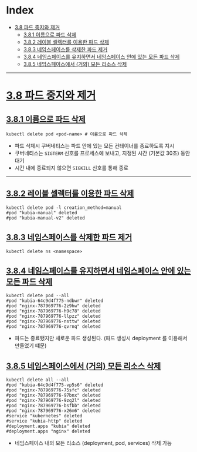 # Index
* [3.8 파드 중지와 제거](#38-파드-중지와-제거)
  * [3.8.1 이름으로 파드 삭제](#381-이름으로-파드-삭제)
  * [3.8.2 레이블 셀렉터를 이용한 파드 삭제](#382-레이블-셀렉터를-이용한-파드-삭제)
  * [3.8.3 네임스페이스를 삭제한 파드 제거](#383-네임스페이스를-삭제한-파드-제거)
  * [3.8.4 네임스페이스를 유지하면서 네임스페이스 안에 있는 모든 파드 삭제](#384-네임스페이스를-유지하면서-네임스페이스-안에-있는-모든-파드-삭제)
  * [3.8.5 네임스페이스에서 (거의) 모든 리소스 삭제](#385-네임스페이스에서--거의--모든-리소스-삭제)

---

# [3.8 파드 중지와 제거](#Index)


## [3.8.1 이름으로 파드 삭제](#Index)
```shell
kubectl delete pod <pod-name> # 이름으로 파드 삭제
```

* 파드 삭제시 쿠버네티스는 파드 안에 있는 모든 컨테이너를 종료하도록 지시
* 쿠버네티스는 `SIGTERM` 신호를 프로세스에 보내고, 지정된 시간 (기본값 30초) 동안 대기
* 시간 내에 종료되지 않으면 `SIGKILL` 신호를 통해 종료

---

## [3.8.2 레이블 셀렉터를 이용한 파드 삭제](#Index)
```shell
kubectl delete pod -l creation_method=manual
#pod "kubia-manual" deleted
#pod "kubia-manual-v2" deleted
```

## [3.8.3 네임스페이스를 삭제한 파드 제거](#Index)
```shell
kubectl delete ns <namespace>
```

## [3.8.4 네임스페이스를 유지하면서 네임스페이스 안에 있는 모든 파드 삭제](#Index)
```shell
kubectl delete pod --all
#pod "kubia-64c9d4f775-ndbwr" deleted
#pod "nginx-787969776-2z9hw" deleted
#pod "nginx-787969776-h9c78" deleted
#pod "nginx-787969776-llpzz" deleted
#pod "nginx-787969776-nsttw" deleted
#pod "nginx-787969776-qvrnq" deleted
```

* 파드는 종료됐지만 새로운 파드 생성된다. (파드 생성시 deployment 를 이용해서 만들었기 떄문)

## [3.8.5 네임스페이스에서 (거의) 모든 리소스 삭제](#Index)
```shell
kubectl delete all --all
#pod "kubia-64c9d4f775-vp5s6" deleted
#pod "nginx-787969776-75sfc" deleted
#pod "nginx-787969776-97bnx" deleted
#pod "nginx-787969776-9zq2l" deleted
#pod "nginx-787969776-bsfbb" deleted
#pod "nginx-787969776-x26m6" deleted
#service "kubernetes" deleted
#service "kubia-http" deleted
#deployment.apps "kubia" deleted
#deployment.apps "nginx" deleted
```
* 네임스페이스 내의 모든 리소스 (deployment, pod, services) 삭제 가능
